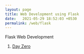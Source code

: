 ```yaml
---
layout: page
title: Web Development using Flask
date:   2021-05-29 18:52:03 +0530
permalink: /web/flask
---
```


Flask Web Development

1. [Day Zero](./web/flask/day-zero)
